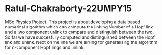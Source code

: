 # Ratul-Chakraborty-22UMPY15
MSc Physics Project.
This project is about  developing a data based numerical algorithm which can compute the linking Number of a Hopf link and a two component unlink to compare and distinguish between the two. So far we have succesfully computed and distinguished between the Hopf link and unlink. Next on the line we are aiming for generalising the algorithm for n-component Hopf rings and unlink. 
